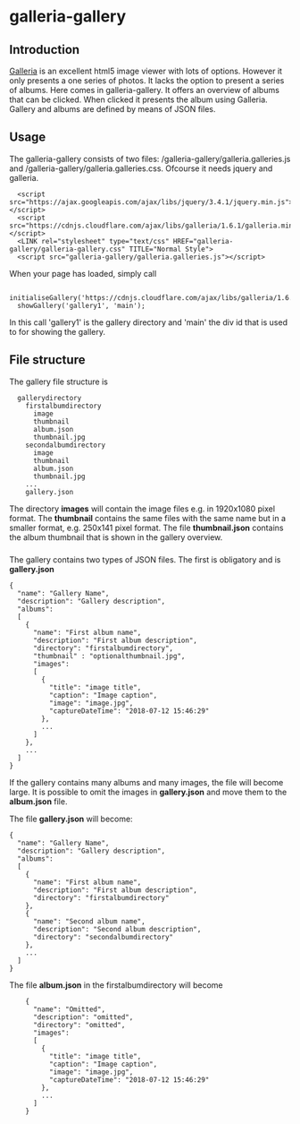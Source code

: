 # galleria-gallery
## Introduction
[Galleria](https://galleriajs.github.io/) is an excellent html5 image viewer with lots of options. However it only presents
a one series of photos. It lacks the option to present a series of albums. Here comes in galleria-gallery. It
offers an overview of albums that can be clicked. When clicked it presents the album using Galleria.
Gallery and albums are defined by means of JSON files.

## Usage
The galleria-gallery consists of two files: /galleria-gallery/galleria.galleries.js and /galleria-gallery/galleria.galleries.css.
Ofcourse it needs jquery and galleria.

```
  <script src="https://ajax.googleapis.com/ajax/libs/jquery/3.4.1/jquery.min.js"></script>
  <script src="https://cdnjs.cloudflare.com/ajax/libs/galleria/1.6.1/galleria.min.js"></script>
  <LINK rel="stylesheet" type="text/css" HREF="galleria-gallery/galleria-gallery.css" TITLE="Normal Style">
  <script src="galleria-gallery/galleria.galleries.js"></script>
```

When your page has loaded, simply call 

```
  initialiseGallery('https://cdnjs.cloudflare.com/ajax/libs/galleria/1.6.1/themes/twelve/galleria.twelve.min.js'); 
  showGallery('gallery1', 'main');
```
In this call 'gallery1' is the gallery directory and 'main' the div id that is used to for showing the gallery.

## File structure
The gallery file structure is
```
  gallerydirectory
    firstalbumdirectory
      image
      thumbnail
      album.json
      thumbnail.jpg
    secondalbumdirectory
      image
      thumbnail
      album.json
      thumbnail.jpg
    ...
    gallery.json
```

The directory **images** will contain the image files e.g. in 1920x1080 pixel format. The **thumbnail** contains the same files 
with the same name but in a smaller format, e.g. 250x141 pixel format. The file **thumbnail.json** contains the album thumbnail 
that is shown in the gallery overview.
###
The gallery contains two types of JSON files. The first is obligatory and is **gallery.json**

```
{
  "name": "Gallery Name",
  "description": "Gallery description",
  "albums": 
  [
    {
      "name": "First album name",
      "description": "First album description",
      "directory": "firstalbumdirectory",
      "thumbnail" : "optionalthumbnail.jpg",
      "images": 
      [
        {
          "title": "image title",
          "caption": "Image caption",
          "image": "image.jpg",
          "captureDateTime": "2018-07-12 15:46:29"
        }, 
        ...
      ]
    }, 
    ...
  ]
}
```

If the gallery contains many albums and many images, the file will become large. It is possible to omit the images in **gallery.json**
and move them to the **album.json** file.

The file **gallery.json** will become:

```
{
  "name": "Gallery Name",
  "description": "Gallery description",
  "albums": 
  [
    {
      "name": "First album name",
      "description": "First album description",
      "directory": "firstalbumdirectory"
    }, 
    {
      "name": "Second album name",
      "description": "Second album description",
      "directory": "secondalbumdirectory"
    }, 
    ...
  ]
}
```

The file **album.json** in the firstalbumdirectory will become

```
    {
      "name": "Omitted",
      "description": "omitted",
      "directory": "omitted",
      "images": 
      [
        {
          "title": "image title",
          "caption": "Image caption",
          "image": "image.jpg",
          "captureDateTime": "2018-07-12 15:46:29"
        }, 
        ...
      ]
    }

```
